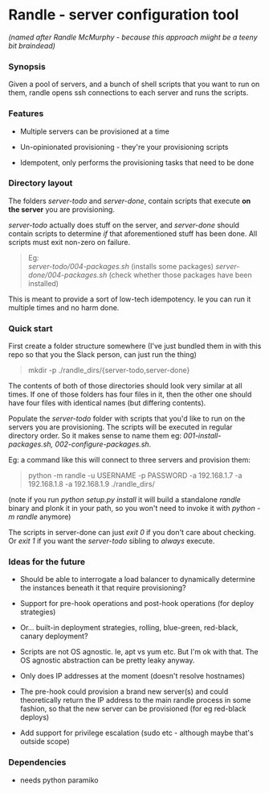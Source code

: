 # Randle - server configuration tool

*(named after Randle McMurphy - because this approach miight be a teeny bit braindead)*


### Synopsis

Given a pool of servers, and a bunch of shell scripts that you want to run on
them, randle opens ssh connections to each server and runs the scripts.


### Features

* Multiple servers can be provisioned at a time

* Un-opinionated provisioning - they're your provisioning scripts

* Idempotent, only performs the provisioning tasks that need to be done


### Directory layout

The folders *server-todo* and *server-done*, contain scripts that execute **on
the server** you are provisioning.

*server-todo* actually does stuff on the server, and *server-done* should
contain scripts to determine *if* that aforementioned stuff has been done. All
scripts must exit non-zero on failure.

> Eg:  
> *server-todo/004-packages.sh* (installs some packages)
> *server-done/004-packages.sh* (check whether those packages have been installed)

This is meant to provide a sort of low-tech idempotency. Ie you can run it
multiple times and no harm done.


### Quick start

First create a folder structure somewhere (I've just bundled them in with this
repo so that you the Slack person, can just run the thing)

> mkdir -p ./randle_dirs/{server-todo,server-done}

The contents of both of those directories should look very similar at all times.
If one of those folders has four files in it, then the other one should have four
files with identical names (but differing contents).

Populate the *server-todo* folder with scripts that you'd like to run on the
servers you are provisioning. The scripts will be executed in regular directory
order. So it makes sense to name them eg: *001-install-packages.sh,
002-configure-packages.sh*.

Eg: a command like this will connect to three servers and provision them:

> python -m randle -u USERNAME -p PASSWORD -a 192.168.1.7 -a 192.168.1.8 -a 192.168.1.9 ./randle_dirs/

(note if you run *python setup.py install* it will build a standalone *randle*
binary and plonk it in your path, so you won't need to invoke it with *python -m
randle* anymore)

The scripts in server-done can just *exit 0* if you don't care about checking.
Or *exit 1* if you want the *server-todo* sibling to *always* execute.


### Ideas for the future

* Should be able to interrogate a load balancer to dynamically determine the
  instances beneath it that require provisioning?

* Support for pre-hook operations and post-hook operations (for deploy strategies)

* Or... built-in deployment strategies, rolling, blue-green, red-black, canary deployment?

* Scripts are not OS agnostic. Ie, apt vs yum etc. But I'm ok with that. The OS
  agnostic abstraction can be pretty leaky anyway.

* Only does IP addresses at the moment (doesn't resolve hostnames)

* The pre-hook could provision a brand new server(s) and could theoretically
  return the IP address to the main randle process in some fashion, so that the
  new server can be provisioned (for eg red-black deploys)

* Add support for privilege escalation (sudo etc - although maybe that's
  outside scope)


### Dependencies

* needs python paramiko

